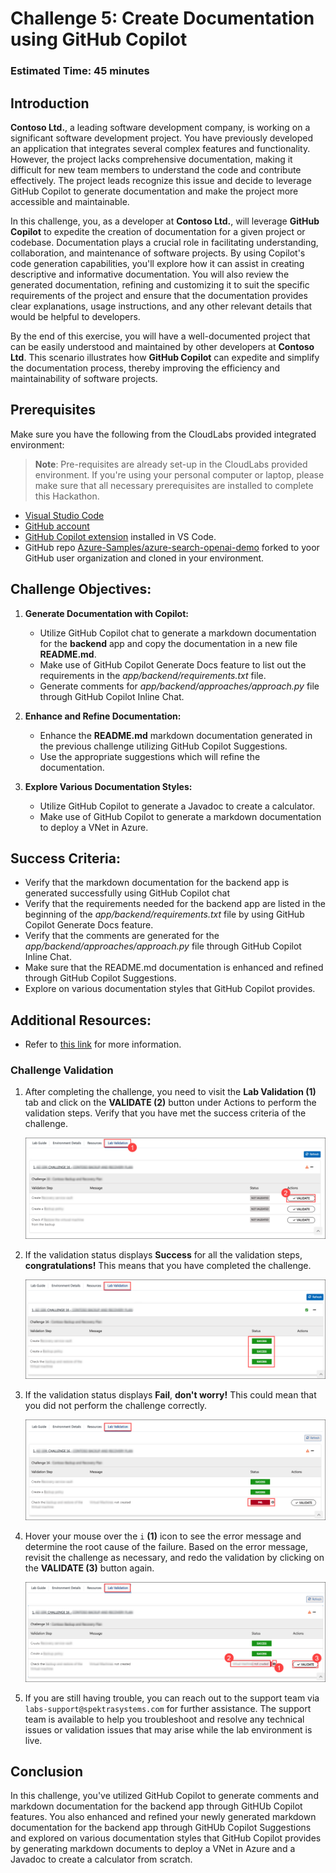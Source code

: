 # Challenge 5: Create Documentation using GitHub Copilot

### Estimated Time: 45 minutes

## Introduction

**Contoso Ltd.**, a leading software development company, is working on a significant software development project. You have previously developed an application that integrates several complex features and functionality. However, the project lacks comprehensive documentation, making it difficult for new team members to understand the code and contribute effectively. The project leads recognize this issue and decide to leverage GitHub Copilot to generate documentation and make the project more accessible and maintainable.

In this challenge, you, as a developer at **Contoso Ltd.**, will leverage **GitHub Copilot** to expedite the creation of documentation for a given project or codebase. Documentation plays a crucial role in facilitating understanding, collaboration, and maintenance of software projects. By using Copilot's code generation capabilities, you'll explore how it can assist in creating descriptive and informative documentation. You will also review the generated documentation, refining and customizing it to suit the specific requirements of the project and ensure that the documentation provides clear explanations, usage instructions, and any other relevant details that would be helpful to developers.

By the end of this exercise, you will have a well-documented project that can be easily understood and maintained by other developers at **Contoso Ltd**. This scenario illustrates how **GitHub Copilot** can expedite and simplify the documentation process, thereby improving the efficiency and maintainability of software projects.

## Prerequisites

Make sure you have the following from the CloudLabs provided integrated environment:

> **Note**: Pre-requisites are already set-up in the CloudLabs provided environment. If you're using your personal computer or laptop, please make sure that all necessary prerequisites are installed to complete this Hackathon.

- [Visual Studio Code](https://code.visualstudio.com/)
- [GitHub account](https://github.com/)
- [GitHub Copilot extension](https://marketplace.visualstudio.com/items?itemName=GitHub.copilot) installed in VS Code.
- GitHub repo [Azure-Samples/azure-search-openai-demo](https://github.com/Azure-Samples/azure-search-openai-demo) forked to yoor GitHub user organization and cloned in your environment.

## Challenge Objectives:

1. **Generate Documentation with Copilot:**
   - Utilize GitHub Copilot chat to generate a markdown documentation for the **backend** app and copy the documentation in a new file **README.md**.
   - Make use of GitHub Copilot Generate Docs feature to list out the requirements in the *app/backend/requirements.txt* file.
   - Generate comments for *app/backend/approaches/approach.py* file through GitHub Copilot Inline Chat.

2. **Enhance and Refine Documentation:**
   - Enhance the **README.md** markdown documentation generated in the previous challenge utilizing GitHub Copilot Suggestions.
   - Use the appropriate suggestions which will refine the documentation.

3. **Explore Various Documentation Styles:**
   - Utilize GitHub Copilot to generate a Javadoc to create a calculator.
   - Make use of GitHub Copilot to generate a markdown documentation to deploy a VNet in Azure.

## Success Criteria:

- Verify that the markdown documentation for the backend app is generated successfully using GitHub Copilot chat
- Verify that the requirements needed for the backend app are listed in the beginning of the *app/backend/requirements.txt* file by using GitHub Copilot Generate Docs feature.
- Verify that the comments are generated for the *app/backend/approaches/approach.py* file through GitHub Copilot Inline Chat.
- Make sure that the README.md documentation is enhanced and refined through GitHub Copilot Suggestions.
- Explore on various documentation styles that GitHub Copilot provides.

## Additional Resources:

- Refer to [this link](https://learn.microsoft.com/en-us/shows/introduction-to-github-copilot/how-to-write-documentation-with-copilot-suggestions-5-of-6) for more information.

### Challenge Validation
 
1. After completing the challenge, you need to visit the **Lab Validation (1)** tab and click on the **VALIDATE (2)** button under Actions to perform the validation steps. Verify that you have met the success criteria of the challenge. 
 
    ![azure](../../media/validate01.png)
 
1. If the validation status displays **Success** for all the validation steps, **congratulations!** This means that you have completed the challenge.
 
     ![azure](../../media/validate02.png)
   
1. If the validation status displays **Fail**, **don't worry!** This could mean that you did not perform the challenge correctly.
 
     ![azure](../../media/validate03.png)
 
1. Hover your mouse over the `i` **(1)** icon to see the error message and determine the root cause of the failure. Based on the error message, revisit the challenge as necessary, and redo the validation by clicking on the **VALIDATE (3)** button again.
   
     ![azure](../../media/validate04.png)
   
1. If you are still having trouble, you can reach out to the support team via `labs-support@spektrasystems.com` for further assistance. The support team is available to help you troubleshoot and resolve any technical issues or validation issues that may arise while the lab environment is live.

## Conclusion

In this challenge, you've utilized GitHub Copilot to generate comments and markdown documentation for the backend app through GitHUb Copilot features. You also enhanced and refined your newly generated markdown documentation for the backend app through GitHUb Copilot Suggestions and explored on various documentation styles that GitHub Copilot provides by generating markdown documents to deploy a VNet in Azure and a Javadoc to create a calculator from scratch.
